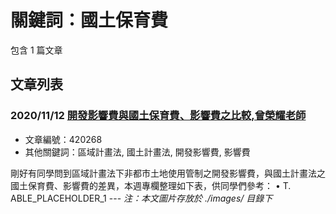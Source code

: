 # 關鍵詞：國土保育費

包含 1 篇文章

## 文章列表

### 2020/11/12 [開發影響費與國土保育費、影響費之比較,曾榮耀老師](../../articles/420268_%E9%96%8B%E7%99%BC%E5%BD%B1%E9%9F%BF%E8%B2%BB%E8%88%87%E5%9C%8B%E5%9C%9F%E4%BF%9D%E8%82%B2%E8%B2%BB%E3%80%81%E5%BD%B1%E9%9F%BF%E8%B2%BB%E4%B9%8B%E6%AF%94%E8%BC%83%2C%E6%9B%BE%E6%A6%AE%E8%80%80%E8%80%81%E5%B8%AB.md)
- 文章編號：420268
- 其他關鍵詞：區域計畫法, 國土計畫法, 開發影響費, 影響費

剛好有同學問到區域計畫法下非都市土地使用管制之開發影響費，與國土計畫法之國土保育費、影響費的差異，本週專欄整理如下表，供同學們參考： • T. ABLE_PLACEHOLDER_1 --- *注：本文圖片存放於 ./images/ 目錄下*
